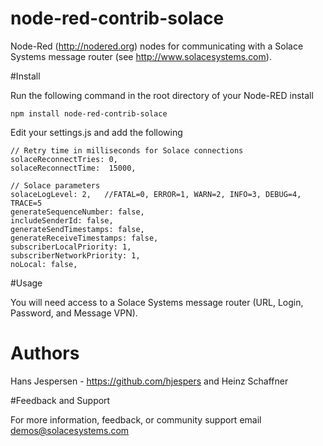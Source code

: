 node-red-contrib-solace
========================

Node-Red (http://nodered.org) nodes for communicating with a Solace Systems message router (see http://www.solacesystems.com).

#Install

Run the following command in the root directory of your Node-RED install

    npm install node-red-contrib-solace

Edit your settings.js and add the following

    // Retry time in milliseconds for Solace connections
    solaceReconnectTries: 0,
    solaceReconnectTime:  15000,

    // Solace parameters
    solaceLogLevel: 2,   //FATAL=0, ERROR=1, WARN=2, INFO=3, DEBUG=4, TRACE=5
    generateSequenceNumber: false,
    includeSenderId: false,
    generateSendTimestamps: false,
    generateReceiveTimestamps: false,
    subscriberLocalPriority: 1,
    subscriberNetworkPriority: 1,
    noLocal: false,

#Usage

You will need access to a Solace Systems message router (URL, Login, Password, and Message VPN).


# Authors

Hans Jespersen -  https://github.com/hjespers and Heinz Schaffner 

#Feedback and Support

For more information, feedback, or community support email demos@solacesystems.com
